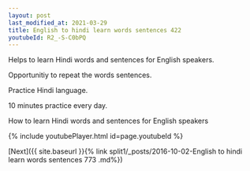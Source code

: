 ```yaml
---
layout: post
last_modified_at: 2021-03-29
title: English to hindi learn words sentences 422 
youtubeId: R2_-S-C0bPQ
---
```

 
 
Helps to learn Hindi words and sentences for English speakers.

Opportunitiy to repeat the words sentences. 

Practice Hindi language. 
 
10 minutes practice every day. 
 
How to learn Hindi words and sentences for English speakers 
 
{% include youtubePlayer.html id=page.youtubeId %}
 
 
[Next]({{ site.baseurl }}{% link  split1/_posts/2016-10-02-English to hindi learn words sentences 773 .md%})
 
